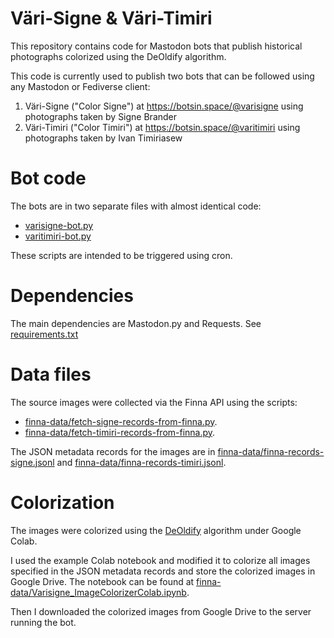 # Väri-Signe & Väri-Timiri

This repository contains code for Mastodon bots that publish historical photographs colorized using the DeOldify algorithm.

This code is currently used to publish two bots that can be followed using any Mastodon or Fediverse client:

1. Väri-Signe ("Color Signe") at https://botsin.space/@varisigne using photographs taken by Signe Brander
2. Väri-Timiri ("Color Timiri") at https://botsin.space/@varitimiri using photographs taken by Ivan Timiriasew

# Bot code

The bots are in two separate files with almost identical code:

* [varisigne-bot.py](varisigne-bot.py)
* [varitimiri-bot.py](varisigne-bot.py)

These scripts are intended to be triggered using cron.

# Dependencies

The main dependencies are Mastodon.py and Requests. See
[requirements.txt](requirements.txt)

# Data files

The source images were collected via the Finna API using the scripts:

* [finna-data/fetch-signe-records-from-finna.py](finna-data/fetch-signe-records-from-finna.py).
* [finna-data/fetch-timiri-records-from-finna.py](finna-data/fetch-timiri-records-from-finna.py).

The JSON metadata records for the images are in [finna-data/finna-records-signe.jsonl](finna-data/finna-records-signe.jsonl) and [finna-data/finna-records-timiri.jsonl](finna-data/finna-records-timiri.jsonl).

# Colorization

The images were colorized using the [DeOldify](https://github.com/jantic/DeOldify) algorithm under Google Colab.

I used the example Colab notebook and modified it to colorize all images specified in the JSON metadata records and store the colorized images in Google Drive. The notebook can be found at [finna-data/Varisigne_ImageColorizerColab.ipynb](finna-data/Varisigne_ImageColorizerColab.ipynb).

Then I downloaded the colorized images from Google Drive to the server running the bot.
